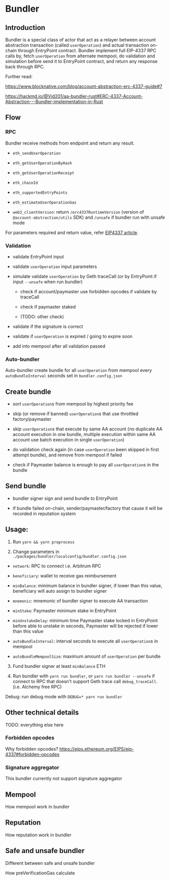 # Bundler


## Introduction

Bundler is a special class of actor that act as a relayer between account abstraction transaction (called `userOperation`) and actual transaction on-chain through EntryPoint contract. Bundler implement full EIP-4337 RPC calls by, fetch `userOperation` from alternate mempool, do validation and simulation before send it to EntryPoint contract, and return any response back through RPC.

Further read:

https://www.blocknative.com/blog/account-abstraction-erc-4337-guide#7

https://hackmd.io/@Vid201/aa-bundler-rust#ERC-4337-Account-Abstraction---Bundler-implementation-in-Rust


## Flow


### RPC

Bundler receive methods from endpoint and return any result.

  - `eth_sendUserOperation`

  - `eth_getUserOperationByHash`

  - `eth_getUserOperationReceipt`

  - `eth_chainId`

  - `eth_supportedEntryPoints`

  - `eth_estimateUserOperationGas`

  - `web3_clientVersion`: return `/erc4337RuntimeVersion` (version of `@account-abstraction/utils` SDK) and `/unsafe` if bundler run with unsafe mode

For parameters required and return value, refer [EIP4337 article](https://eips.ethereum.org/EIPS/eip-4337#rpc-methods-eth-namespace).

### Validation

- validate EntryPoint input

- validate `userOperation` input parameters

- simulate validate `userOperation` by Geth traceCall (or by EntryPoint if input `--unsafe` when run bundler)

  - check if account/paymaster use forbidden opcodes if validate by traceCall

  - check if paymaster staked

  - (TODO: other check)

- validate if the signature is correct

- validate if `userOperation` is expired / going to expire soon

- add into mempool after all validation passed

### Auto-bundler

Auto-bundler create bundle for all `userOperation` from mempool every `autoBundleInterval` seconds set in `bundler.config.json`

## Create bundle

- sort `userOperation`s from mempool by highest priority fee

- skip (or remove if banned) `userOperation`s that use throttled factory/paymaster

- skip `userOperation`s that execute by same AA account (no duplicate AA account execution in one bundle, multiple execution within same AA account use batch execution in single `userOperation`)

- do validation check again (in case `userOperation` been skipped in first attempt bundle), and remove from mempool if failed

- check if Paymaster balance is enough to pay all `userOperation`s in the bundle

## Send bundle

- bundler signer sign and send bundle to EntryPoint

- if bundle failed on-chain, sender/paymaster/factory that cause it will be recorded in reputation system


## Usage:

1. Run `yarn && yarn preprocess`

2. Change parameters in `./packages/bundler/localconfig/bundler.config.json`

  - `network`: RPC to connect i.e. Arbitrum RPC

  - `beneficiary`: wallet to receive gas reimbursement

  - `minBalance`: minimum balance in bundler signer, if lower than this value, beneficiary will auto assign to bundler signer

  - `mnemonic`: mnemonic of bundler signer to execute AA transaction

  - `minStake`: Paymaster minimum stake in EntryPoint

  - `minUnstakeDelay`: minimum time Paymaster stake locked in EntryPoint before able to unstake in seconds, Paymaster will be rejected if lower than this value

  - `autoBundleInterval`: interval seconds to execute all `userOperation`s in mempool

  - `autoBundleMempoolSize`: maximum amount of `userOperation` per bundle

3. Fund bundler signer at least `minBalance` ETH

4. Run bundler with `yarn run bundler`, or `yarn run bundler --unsafe` if connect to RPC that doesn't support Geth trace call `debug_traceCall`. (i.e. Alchemy free RPC)

Debug: run debug mode with `DEBUG=* yarn run bundler`


## Other technical details

TODO: everything else here

### Forbidden opcodes

Why forbidden opcodes?
https://eips.ethereum.org/EIPS/eip-4337#forbidden-opcodes

### Signature aggregator

This bundler currently not support signature aggregator

## Mempool

How mempool work in bundler

## Reputation

How reputation work in bundler

## Safe and unsafe bundler

Different between safe and unsafe bundler

How preVerificationGas calculate
